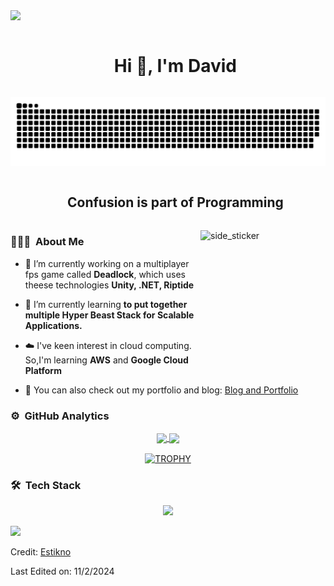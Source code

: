 
<!--horizontal divider(gradiant)-->
<img src="https://user-images.githubusercontent.com/73097560/115834477-dbab4500-a447-11eb-908a-139a6edaec5c.gif">

<!--h1 without bottom border-->
<div id="user-content-toc">
  <ul align="center">
    <summary><h1 style="display: inline-block">Hi 👋, I'm David</h1></summary>
  </ul>
</div>


<!--- snake -->
<div align="center">
  <img  src="grid-snake.svg" alt="snake" /></a>
</div>


<!--h2 without bottom border-->
<div id="user-content-toc">
  <ul align="center">
    <summary><h2 style="display: inline-block">Confusion is part of Programming</h2></summary>
  </ul>
</div>



<!--Intro start-->
<img align="right" width=200px height=200px alt="side_sticker" src="https://media.giphy.com/media/TEnXkcsHrP4YedChhA/giphy.gif" />

### 👨🏻‍💻 &nbsp;About Me

- 🔭 I’m currently working on a multiplayer fps game called **Deadlock**, which uses theese technologies **Unity, .NET, Riptide**

- 🌱 I’m currently learning **to put together multiple Hyper Beast Stack for Scalable Applications.**

- ☁️ I've keen interest in cloud computing. So,I'm learning **AWS** and **Google Cloud Platform**

- 🚀 You can also check out my portfolio and blog: [Blog and Portfolio](https://estikno.github.io)
  
<!--Intro end-->



<!--- stats & Trophy (start) -->
### ⚙️ &nbsp;GitHub Analytics

<p align="center">
  <!--- stats (start) -->
<a href="https://github.com/Estikno">
  <img align="center" height="180em" src="https://github-readme-stats-mympruodt-estiknok.vercel.app/api?username=Estikno&theme=dark&show_icons=true&count_private=true" />

  <img align="center" height="180em" src="https://github-readme-stats-mympruodt-estiknok.vercel.app/api/top-langs/?username=Estikno&layout=compact&langs_count=8&theme=dark"/>
</a>
<!--- stats (end) -->

<!--- trophy (start) -->
<div align=center>
  <a href="https://github.com/ryo-ma/github-profile-trophy" title="Go to Source">
      <img align="center" width=84% src="https://github-profile-trophy.vercel.app/?username=Estikno&theme=radical&row=1&column=7&margin-h=15&margin-w=5&no-bg=true" alt="TROPHY" />
    </a>
</div>
<!--- trophy (start) -->

</p>        
<!--- stats & Trophy (end) -->



<!--tech stack icons-->
### 🛠 &nbsp;Tech Stack

<p align="center">
  <a href="https://skillicons.dev">
    <img src="https://skillicons.dev/icons?i=git,raspberrypi,unity,css,docker,express,figma,firebase,github,html,js,vite,linux,materialui,mongodb,mysql,nextjs,nodejs,apollo,postman,py,bash,cs,dotnet,react,redux,tailwind,ts,vscode&perline=14" />
  </a>
</p>



<!--horizontal divider(gradiant)-->
<img src="https://user-images.githubusercontent.com/73097560/115834477-dbab4500-a447-11eb-908a-139a6edaec5c.gif">

Credit: [Estikno](https://github.com/Estikno)

Last Edited on: 11/2/2024

